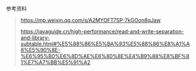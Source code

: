 参考资料
> https://mp.weixin.qq.com/s/A2MYOFT7SP-7kGOon8qJaw
> 
> https://javaguide.cn/high-performance/read-and-write-separation-and-library-subtable.html#%E5%88%86%E5%BA%93%E5%88%86%E8%A1%A8%E5%90%8E-%E6%95%B0%E6%8D%AE%E6%80%8E%E4%B9%88%E8%BF%81%E7%A7%BB%E5%91%A2
